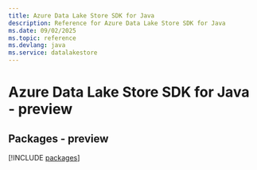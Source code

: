 ```yaml
---
title: Azure Data Lake Store SDK for Java
description: Reference for Azure Data Lake Store SDK for Java
ms.date: 09/02/2025
ms.topic: reference
ms.devlang: java
ms.service: datalakestore
---
```

# Azure Data Lake Store SDK for Java - preview
## Packages - preview
[!INCLUDE [packages](data-lake-store-index.md)]